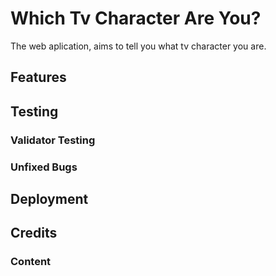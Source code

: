 # Which Tv Character Are You?

The web aplication, aims to tell you what tv character you are. 

## Features

## Testing

### Validator Testing

### Unfixed Bugs

## Deployment

## Credits

### Content